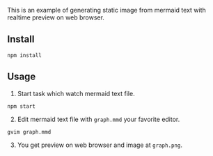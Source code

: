 This is an example of generating static image from mermaid text with realtime preview on web browser.

## Install

```
npm install
```

## Usage

1. Start task which watch mermaid text file.
```
npm start
```
2. Edit mermaid text file with `graph.mmd` your favorite editor.
```
gvim graph.mmd
```
3. You get preview on web browser and image at `graph.png`.
